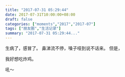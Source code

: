 ```yaml
---
title: "2017-07-31 05:29:44"
date: 2017-07-31T10:00:00+08:00
draft: false
categories: ["moments","2017","2017-07"]
tags: ["朋友圈","生活记录"]
summary: "2017-07-31 05:29:44..."
---
```


生病了，感冒了。
鼻涕流不停，嗓子哑到说不话来。
但是，

我好想吃炸鸡。

吼～

